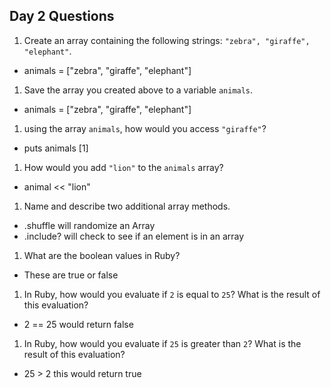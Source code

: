 ## Day 2 Questions

1. Create an array containing the following strings: `"zebra", "giraffe", "elephant"`.
- animals = ["zebra", "giraffe", "elephant"]

1. Save the array you created above to a variable `animals`.
- animals = ["zebra", "giraffe", "elephant"]

1. using the array `animals`, how would you access `"giraffe"`?
- puts animals [1]

1. How would you add `"lion"` to the `animals` array?
- animal << "lion"

1. Name and describe two additional array methods.
- .shuffle will randomize an Array
- .include? will check to see if an element is in an array

1. What are the boolean values in Ruby?
- These are true or false

1. In Ruby, how would you evaluate if `2` is equal to `25`? What is the result of this evaluation?
- 2 == 25 would return false

1. In Ruby, how would you evaluate if `25` is greater than `2`? What is the result of this evaluation?
- 25 > 2 this would return true
